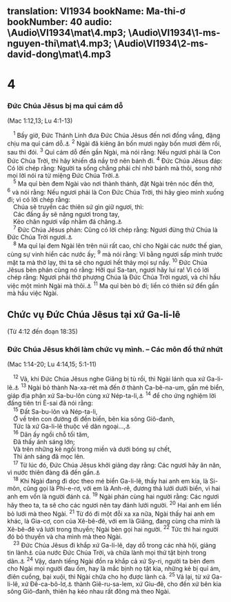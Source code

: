 translation: VI1934
bookName: Ma-thi-ơ 
bookNumber: 40
audio: \Audio\VI1934\mat\4.mp3; \Audio\VI1934\1-ms-nguyen-thi\mat\4.mp3; \Audio\VI1934\2-ms-david-dong\mat\4.mp3
-------

<div class="title"><h1>4</h1><h3>Đức Chúa Jêsus bị ma quỉ cám dỗ</h3><p>(Mac 1:12,13; Lu 4:1-13)</p></div>
<span class="verse mat_4_1"> <sup>1</sup> Bấy giờ, Đức Thánh Linh đưa Đức Chúa Jêsus đến nơi đồng vắng, đặng chịu ma quỉ cám dỗ.<a data-toggle="tooltip" data-placement="bottom" title="He 2:18; 4:15">⚓</a></span>
<span class="verse mat_4_2"><sup>2</sup> Ngài đã kiêng ăn bốn mươi ngày bốn mươi đêm rồi, sau thì đói. </span>
<span class="verse mat_4_3"><sup>3</sup> Quỉ cám dỗ đến gần Ngài, mà nói rằng: Nếu ngươi phải là Con Đức Chúa Trời, thì hãy khiến đá nầy trở nên bánh đi. </span>
<span class="verse mat_4_4"><sup>4</sup> Đức Chúa Jêsus đáp: Có lời chép rằng: Người ta sống chẳng phải chỉ nhờ bánh mà thôi, song nhờ mọi lời nói ra từ miệng Đức Chúa Trời.<a data-toggle="tooltip" data-placement="bottom" title="Phu 8:3">⚓</a><br/></span>
<span class="verse mat_4_5"> <sup>5</sup> Ma quỉ bèn đem Ngài vào nơi thành thánh, đặt Ngài trên nóc đền thờ, </span>
<span class="verse mat_4_6"><sup>6</sup> và nói rằng: Nếu ngươi phải là Con Đức Chúa Trời, thì hãy gieo mình xuống đi; vì có lời chép rằng: <br/> Chúa sẽ truyền các thiên sứ gìn giữ ngươi, thì: <br/> Các đấng ấy sẽ nâng ngươi trong tay, <br/> Kẻo chân ngươi vấp nhằm đá chăng.<a data-toggle="tooltip" data-placement="bottom" title="Thi 91:11-12">⚓</a><br/></span>
<span class="verse mat_4_7"> <sup>7</sup> Đức Chúa Jêsus phán: Cũng có lời chép rằng: Ngươi đừng thử Chúa là Đức Chúa Trời ngươi.<a data-toggle="tooltip" data-placement="bottom" title="Phu 6:16">⚓</a><br/></span>
<span class="verse mat_4_8"> <sup>8</sup> Ma quỉ lại đem Ngài lên trên núi rất cao, chỉ cho Ngài các nước thế gian, cùng sự vinh hiển các nước ấy; </span>
<span class="verse mat_4_9"><sup>9</sup> mà nói rằng: Ví bằng ngươi sấp mình trước mặt ta mà thờ lạy, thì ta sẽ cho ngươi hết thảy mọi sự nầy. </span>
<span class="verse mat_4_10"><sup>10</sup> Đức Chúa Jêsus bèn phán cùng nó rằng: Hỡi quỉ Sa-tan, ngươi hãy lui ra! Vì có lời chép rằng: Ngươi phải thờ phượng Chúa là Đức Chúa Trời ngươi, và chỉ hầu việc một mình Ngài mà thôi.<a data-toggle="tooltip" data-placement="bottom" title="Phu 6:13">⚓</a></span>
<span class="verse mat_4_11"><sup>11</sup> Ma quỉ bèn bỏ đi; liền có thiên sứ đến gần mà hầu việc Ngài. <br/></span>
<div class="title"><h2>Chức vụ Đức Chúa Jêsus tại xứ Ga-li-lê</h2><p>(Từ 4:12 đến đoạn 18:35)</p><h3>Đức Chúa Jêsus khởi làm chức vụ mình. – Các môn đồ thứ nhứt</h3><p>(Mac 1:14-20; Lu 4:14,15; 5:1-11)</p></div>
<span class="verse mat_4_12"> <sup>12</sup> Vả, khi Đức Chúa Jêsus nghe Giăng bị tù rồi, thì Ngài lánh qua xứ Ga-li-lê.<a data-toggle="tooltip" data-placement="bottom" title="Mat 14:3; Mac 6:17; Lu 3:19-20">⚓</a></span>
<span class="verse mat_4_13"><sup>13</sup> Ngài bỏ thành Na-xa-rét mà đến ở thành Ca-bê-na-um, gần mé biển, giáp địa phận xứ Sa-bu-lôn cùng xứ Nép-ta-li,<a data-toggle="tooltip" data-placement="bottom" title="Gi 2:12">⚓</a></span>
<span class="verse mat_4_14"><sup>14</sup> để cho ứng nghiệm lời đấng tiên tri Ê-sai đã nói rằng: <br/></span>
<span class="verse mat_4_15"> <sup>15</sup> Đất Sa-bu-lôn và Nép-ta-li, <br/> Ở về trên con đường đi đến biển, bên kia sông Giô-đanh, <br/> Tức là xứ Ga-li-lê thuộc về dân ngoại…,<a data-toggle="tooltip" data-placement="bottom" title="Es 9:1-2">⚓</a><br/></span>
<span class="verse mat_4_16"> <sup>16</sup> Dân ấy ngồi chỗ tối tăm, <br/> Đã thấy ánh sáng lớn; <br/> Và trên những kẻ ngồi trong miền và dưới bóng sự chết, <br/> Thì ánh sáng đã mọc lên. <br/></span>
<span class="verse mat_4_17"> <sup>17</sup> Từ lúc đó, Đức Chúa Jêsus khởi giảng dạy rằng: Các ngươi hãy ăn năn, vì nước thiên đàng đã đến gần.<a data-toggle="tooltip" data-placement="bottom" title="Mat 3:2">⚓</a><br/></span>
<span class="verse mat_4_18"> <sup>18</sup> Khi Ngài đang đi dọc theo mé biển Ga-li-lê, thấy hai anh em kia, là Si-môn, cũng gọi là Phi-e-rơ, với em là Anh-rê, đương thả lưới dưới biển, vì hai anh em vốn là người đánh cá. </span>
<span class="verse mat_4_19"><sup>19</sup> Ngài phán cùng hai người rằng: Các ngươi hãy theo ta, ta sẽ cho các ngươi nên tay đánh lưới người. </span>
<span class="verse mat_4_20"><sup>20</sup> Hai anh em liền bỏ lưới mà theo Ngài. </span>
<span class="verse mat_4_21"><sup>21</sup> Từ đó đi một đỗi xa xa nữa, Ngài thấy hai anh em khác, là Gia-cơ, con của Xê-bê-đê, với em là Giăng, đang cùng cha mình là Xê-bê-đê vá lưới trong thuyền; Ngài bèn gọi hai người. </span>
<span class="verse mat_4_22"><sup>22</sup> Tức thì hai người đó bỏ thuyền và cha mình mà theo Ngài. <br/></span>
<span class="verse mat_4_23"> <sup>23</sup> Đức Chúa Jêsus đi khắp xứ Ga-li-lê, dạy dỗ trong các nhà hội, giảng tin lành<a data-toggle="tooltip" data-placement="bottom" title="Ctd: Phúc Âm, hay Tin Mừng">⚓</a> của nước Đức Chúa Trời, và chữa lành mọi thứ tật bịnh trong dân.<a data-toggle="tooltip" data-placement="bottom" title="Mat 9:35; Mac 1:39">⚓</a></span>
<span class="verse mat_4_24"><sup>24</sup> Vậy, danh tiếng Ngài đồn ra khắp cả xứ Sy-ri, người ta bèn đem cho Ngài mọi người đau ốm, hay là mắc bịnh nọ tật kia, những kẻ bị quỉ ám, điên cuồng, bại xuội, thì Ngài chữa cho họ được lành cả. </span>
<span class="verse mat_4_25"><sup>25</sup> Vả lại, từ xứ Ga-li-lê, xứ Đê-ca-bô-lơ,<a data-toggle="tooltip" data-placement="bottom" title="Mười Thành">⚓</a> thành Giê-ru-sa-lem, xứ Giu-đê, cho đến xứ bên kia sông Giô-đanh, thiên hạ kéo nhau rất đông mà theo Ngài. <br/></span>
